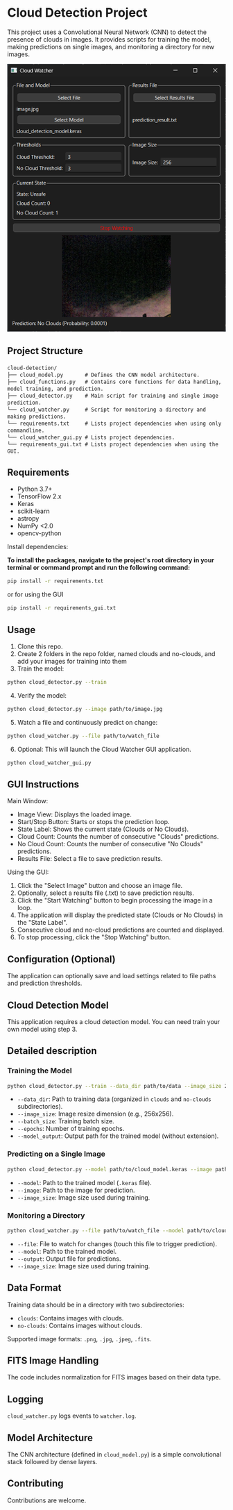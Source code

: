 # Cloud Detection Project

This project uses a Convolutional Neural Network (CNN) to detect the presence of clouds in images. It provides scripts for training the model, making predictions on single images, and monitoring a directory for new images.

![Alt text](images/cloud_gui.png)

## Project Structure

```
cloud-detection/
├── cloud_model.py       # Defines the CNN model architecture.
├── cloud_functions.py   # Contains core functions for data handling, model training, and prediction.
├── cloud_detector.py    # Main script for training and single image prediction.
└── cloud_watcher.py     # Script for monitoring a directory and making predictions.
└── requirements.txt     # Lists project dependencies when using only commandline.
└── cloud_watcher_gui.py # Lists project dependencies.
└── requirements_gui.txt # Lists project dependencies when using the GUI.

```

## Requirements

*   Python 3.7+
*   TensorFlow 2.x
*   Keras
*   scikit-learn
*   astropy
*   NumPy <2.0
*   opencv-python


Install dependencies:

**To install the packages, navigate to the project's root directory in your terminal or command prompt and run the following command:**

```bash
pip install -r requirements.txt
```

or for using the GUI

```bash
pip install -r requirements_gui.txt
```

## Usage
1. Clone this repo.
2. Create 2 folders in the repo folder, named clouds and no-clouds, and add your images for training into them
3. Train the model:
```bash
python cloud_detector.py --train
```
4. Verify the model:
```bash
python cloud_detector.py --image path/to/image.jpg
```
5. Watch a file and continuously predict on change:
```bash
python cloud_watcher.py --file path/to/watch_file
```
6. Optional: This will launch the Cloud Watcher GUI application.
```bash
python cloud_watcher_gui.py
```

## GUI Instructions

Main Window:

* Image View: Displays the loaded image.
* Start/Stop Button: Starts or stops the prediction loop.
* State Label: Shows the current state (Clouds or No Clouds).
* Cloud Count: Counts the number of consecutive "Clouds" predictions.
* No Cloud Count: Counts the number of consecutive "No Clouds" predictions.
* Results File: Select a file to save prediction results.

Using the GUI:

1. Click the "Select Image" button and choose an image file.
2. Optionally, select a results file (.txt) to save prediction results.
3. Click the "Start Watching" button to begin processing the image in a loop.
4. The application will display the predicted state (Clouds or No Clouds) in the "State Label".
5. Consecutive cloud and no-cloud predictions are counted and displayed.
6. To stop processing, click the "Stop Watching" button.

## Configuration (Optional)

The application can optionally save and load settings related to file paths and prediction thresholds.

## Cloud Detection Model

This application requires a cloud detection model. You can need train your own model using step 3.


## Detailed description

### Training the Model

```bash
python cloud_detector.py --train --data_dir path/to/data --image_size 256 --batch_size 32 --epochs 30 --model_output cloud_model
```

*   `--data_dir`: Path to training data (organized in `clouds` and `no-clouds` subdirectories).
*   `--image_size`: Image resize dimension (e.g., 256x256).
*   `--batch_size`: Training batch size.
*   `--epochs`: Number of training epochs.
*   `--model_output`: Output path for the trained model (without extension).

### Predicting on a Single Image

```bash
python cloud_detector.py --model path/to/cloud_model.keras --image path/to/image.jpg --image_size 256
```

*   `--model`: Path to the trained model (`.keras` file).
*   `--image`: Path to the image for prediction.
*   `--image_size`: Image size used during training.

### Monitoring a Directory

```bash
python cloud_watcher.py --file path/to/watch_file --model path/to/cloud_model.keras --output predictions.txt --image_size 256
```

*   `--file`: File to watch for changes (touch this file to trigger prediction).
*   `--model`: Path to the trained model.
*   `--output`: Output file for predictions.
*   `--image_size`: Image size used during training.

## Data Format

Training data should be in a directory with two subdirectories:

*   `clouds`: Contains images with clouds.
*   `no-clouds`: Contains images without clouds.

Supported image formats: `.png`, `.jpg`, `.jpeg`, `.fits`.

## FITS Image Handling

The code includes normalization for FITS images based on their data type.


## Logging

`cloud_watcher.py` logs events to `watcher.log`.

## Model Architecture

The CNN architecture (defined in `cloud_model.py`) is a simple convolutional stack followed by dense layers.

## Contributing

Contributions are welcome.